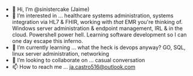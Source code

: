 - 👋 Hi, I’m @sinistercake (Jaime)
- 👀 I’m interested in ... healthcare systems administration, systems integration via HL7 & FHIR, working with *that* EMR you're thinking of. Windows server administration & endpoint management, IRL & in the cloud. Powershell power hell. Learning software development so I can one day escape this inferno.
- 🌱 I’m currently learning ... what the heck is devops anyway? GO, SQL, linux server administration, networking
- 💞️ I’m looking to collaborate on ... casual conversation
- 📫 How to reach me ... ja.castro516@outlook.com 

<!---
sinistercake/sinistercake is a ✨ special ✨ repository because its `README.md` (this file) appears on your GitHub profile.
You can click the Preview link to take a look at your changes.
--->
